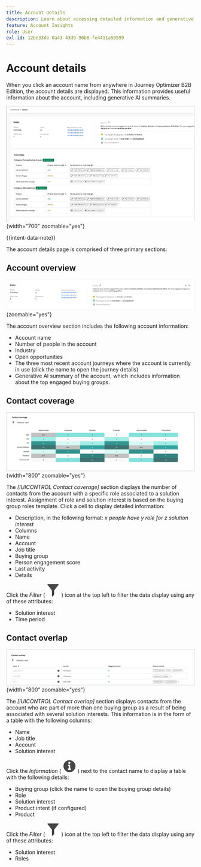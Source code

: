 ```yaml
---
title: Account Details
description: Learn about accessing detailed information and generative AI summaries for accounts in Journey Optimizer B2B Edition.
feature: Account Insights
role: User
exl-id: 12be33de-0a43-43d9-90b8-fe4411a50599
---
```

# Account details

When you click an account name from anywhere in Journey Optimizer B2B Edition, the account details are displayed. This information provides useful information about the account, including generative AI summaries.

![Access the account details](./assets/account-details.png){width="700" zoomable="yes"}

{{intent-data-note}}

The account details page is comprised of three primary sections:

## Account overview

![Account overview](./assets/details-page-account-overview.png){zoomable="yes"}

The account overview section includes the following account information:

* Account name
* Number of people in the account
* Industry
* Open opportunities
* The three most recent account journeys where the account is currently in use (click the name to open the journey details)
* Generative AI summary of the account, which includes information about the top engaged buying groups.

## Contact coverage

![Account contact coverage](./assets/details-page-contact-coverage.png){width="800" zoomable="yes"}

The _[!UICONTROL Contact coverage]_ section displays the number of contacts from the account with a specific role associated to a solution interest. Assignment of role and solution interest is based on the buying group roles template. Click a cell to display detailed information:

* Description, in the following format: _x people have y role for z solution interest_
* Columns
* Name
* Account
* Job title
* Buying group
* Person engagement score 
* Last activity
* Details

Click the _Filter_ ( ![Filter icon](../assets/do-not-localize/icon-filter.svg) ) icon at the top left to filter the data display using any of these attributes:

* Solution interest
* Time period

## Contact overlap

![Account contact overlap](./assets/details-page-contact-overlap.png){width="800" zoomable="yes"}

The _[!UICONTROL Contact overlap]_ section displays contacts from the account who are part of more than one buying group as a result of being associated with several solution interests. This information is in the form of a table with the following columns:

* Name
* Job title
* Account
* Solution interest

Click the _Information_ ( ![Information icon](../assets/do-not-localize/icon-info.svg) ) next to the contact name to display a table with the following details:

* Buying group (click the name to open the buying group details)
* Role
* Solution interest
* Product intent (if configured)
* Product

Click the _Filter_ ( ![Filter icon](../assets/do-not-localize/icon-filter.svg) ) icon at the top left to filter the data display using any of these attributes:

* Solution interest
* Roles
